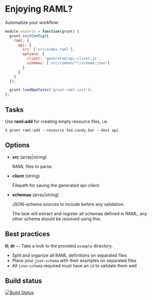 Enjoying RAML?
==============

Automatize your workflow:

```javascript
module.exports = function(grunt) {
  grunt.initConfig({
    raml: {
      api: {
        src: ['src/index.raml'],
        options: {
          client: 'generated/api-client.js',
          schemas: ['src/common/**/schema.json']
        }
      }
    }
  });

  grunt.loadNpmTasks('grunt-raml-init');
};
```

## Tasks

Use **raml:add** for creating empty resource files, i.e.

`$ grunt raml:add --resource foo.candy.bar --dest api`

## Options

- **src** (array|string)

  RAML files to parse.

- **client** (string)

  Filepath for saving the generated api-client.

- **schemas** (array|string)

  JSON-schema sources to include before any validation.

  The task will extract and register all schemas defined in RAML, any other schema should be resolved using this.

## Best practices

**tl; dr** &mdash; Take a look to the provided `example` directory.

- Split and organize all RAML definitions on separated files
- Place your `json-schema` with their examples on separated files
- All `json-schema` required must have an `id` to validate them well

## Build status

[![Build Status](https://travis-ci.org/gextech/grunt-raml-init.png?branch=master)](https://travis-ci.org/gextech/grunt-raml-init)
